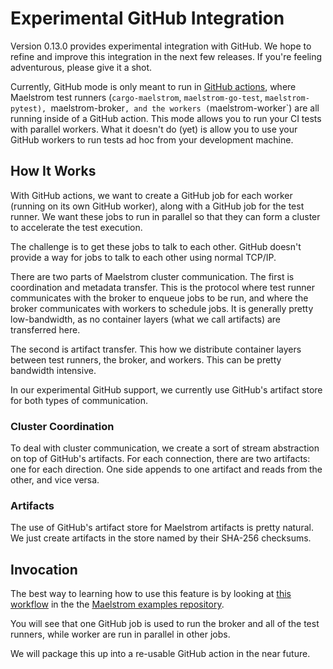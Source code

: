 # Experimental GitHub Integration

Version 0.13.0 provides experimental integration with GitHub. We hope to refine
and improve this integration in the next few releases. If you're feeling
adventurous, please give it a shot.

Currently, GitHub mode is only meant to run in [GitHub
actions](https://github.com/features/actions), where Maelstrom test runners
(`cargo-maelstrom`, `maelstrom-go-test`, `maelstrom-pytest),
`maelstrom-broker`, and the workers (`maelstrom-worker`) are all running inside
of a GitHub action. This mode allows you to run your CI tests with parallel
workers. What it doesn't do (yet) is allow you to use your GitHub workers to
run tests ad hoc from your development machine.

## How It Works

With GitHub actions, we want to create a GitHub job for each worker (running on
its own GitHub worker), along with a GitHub job for the test runner. We want
these jobs to run in parallel so that they can form a cluster to accelerate the
test execution.

The challenge is to get these jobs to talk to each other. GitHub doesn't
provide a way for jobs to talk to each other using normal TCP/IP.

There are two parts of Maelstrom cluster communication. The first is
coordination and metadata transfer. This is the protocol where test runner
communicates with the broker to enqueue jobs to be run, and where the broker
communicates with workers to schedule jobs. It is generally pretty
low-bandwidth, as no container layers (what we call artifacts) are transferred
here.

The second is artifact transfer. This how we distribute container layers
between test runners, the broker, and workers. This can be pretty bandwidth
intensive.

In our experimental GitHub support, we currently use GitHub's artifact store
for both types of communication.

### Cluster Coordination

To deal with cluster communication, we create a sort of stream abstraction on
top of GitHub's artifacts. For each connection, there are two artifacts: one
for each direction. One side appends to one artifact and reads from the other,
and vice versa.

### Artifacts

The use of GitHub's artifact store for Maelstrom artifacts is pretty natural.
We just create artifacts in the store named by their SHA-256 checksums.

## Invocation

The best way to learning how to use this feature is by looking at [this
workflow](https://github.com/maelstrom-software/maelstrom-examples/blob/main/.github/workflows/ci-base.yml)
in the the [Maelstrom examples
repository](https://github.com/maelstrom-software/maelstrom-examples).

You will see that one GitHub job is used to run the broker and all of the test
runners, while worker are run in parallel in other jobs.

We will package this up into a re-usable GitHub action in the near future.

